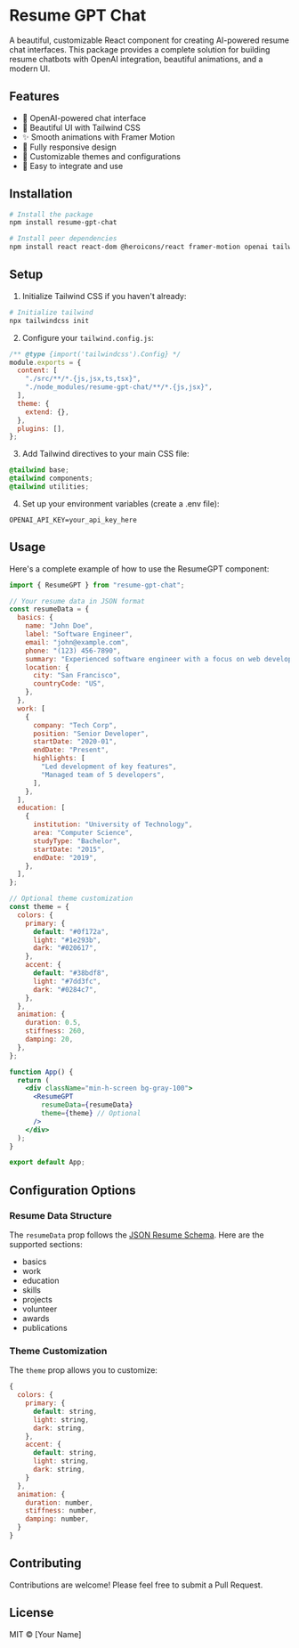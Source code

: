 # Resume GPT Chat

A beautiful, customizable React component for creating AI-powered resume chat interfaces. This package provides a complete solution for building resume chatbots with OpenAI integration, beautiful animations, and a modern UI.

## Features

- 🤖 OpenAI-powered chat interface
- 🎨 Beautiful UI with Tailwind CSS
- ✨ Smooth animations with Framer Motion
- 📱 Fully responsive design
- 🎯 Customizable themes and configurations
- 🔧 Easy to integrate and use

## Installation

```bash
# Install the package
npm install resume-gpt-chat

# Install peer dependencies
npm install react react-dom @heroicons/react framer-motion openai tailwindcss
```

## Setup

1. Initialize Tailwind CSS if you haven't already:

```bash
# Initialize tailwind
npx tailwindcss init
```

2. Configure your `tailwind.config.js`:

```js
/** @type {import('tailwindcss').Config} */
module.exports = {
  content: [
    "./src/**/*.{js,jsx,ts,tsx}",
    "./node_modules/resume-gpt-chat/**/*.{js,jsx}",
  ],
  theme: {
    extend: {},
  },
  plugins: [],
};
```

3. Add Tailwind directives to your main CSS file:

```css
@tailwind base;
@tailwind components;
@tailwind utilities;
```

4. Set up your environment variables (create a .env file):

```env
OPENAI_API_KEY=your_api_key_here
```

## Usage

Here's a complete example of how to use the ResumeGPT component:

```jsx
import { ResumeGPT } from "resume-gpt-chat";

// Your resume data in JSON format
const resumeData = {
  basics: {
    name: "John Doe",
    label: "Software Engineer",
    email: "john@example.com",
    phone: "(123) 456-7890",
    summary: "Experienced software engineer with a focus on web development",
    location: {
      city: "San Francisco",
      countryCode: "US",
    },
  },
  work: [
    {
      company: "Tech Corp",
      position: "Senior Developer",
      startDate: "2020-01",
      endDate: "Present",
      highlights: [
        "Led development of key features",
        "Managed team of 5 developers",
      ],
    },
  ],
  education: [
    {
      institution: "University of Technology",
      area: "Computer Science",
      studyType: "Bachelor",
      startDate: "2015",
      endDate: "2019",
    },
  ],
};

// Optional theme customization
const theme = {
  colors: {
    primary: {
      default: "#0f172a",
      light: "#1e293b",
      dark: "#020617",
    },
    accent: {
      default: "#38bdf8",
      light: "#7dd3fc",
      dark: "#0284c7",
    },
  },
  animation: {
    duration: 0.5,
    stiffness: 260,
    damping: 20,
  },
};

function App() {
  return (
    <div className="min-h-screen bg-gray-100">
      <ResumeGPT
        resumeData={resumeData}
        theme={theme} // Optional
      />
    </div>
  );
}

export default App;
```

## Configuration Options

### Resume Data Structure

The `resumeData` prop follows the [JSON Resume Schema](https://jsonresume.org/schema/). Here are the supported sections:

- basics
- work
- education
- skills
- projects
- volunteer
- awards
- publications

### Theme Customization

The `theme` prop allows you to customize:

```js
{
  colors: {
    primary: {
      default: string,
      light: string,
      dark: string,
    },
    accent: {
      default: string,
      light: string,
      dark: string,
    }
  },
  animation: {
    duration: number,
    stiffness: number,
    damping: number,
  }
}
```

## Contributing

Contributions are welcome! Please feel free to submit a Pull Request.

## License

MIT © [Your Name]

